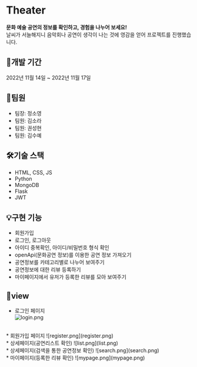 # Theater
**문화 예술 공연의 정보를 확인하고, 경험을 나누어 보세요!** <br>
날씨가 서늘해지니 음악회나 공연이 생각이 나는 것에 영감을 얻어 프로젝트를 진행했습니다.
<br>

## 📆개발 기간
2022년 11월 14일 ~ 2022년 11월 17일
<br>

## 👯팀원
* 팀장: 정소영
* 팀원: 김소라
* 팀원: 권성현
* 팀원: 김수예<br>

## 🛠️기술 스택
* HTML, CSS, JS
* Python
* MongoDB
* Flask
* JWT<br>

## 💡구현 기능
* 회원가입
* 로그인, 로그아웃
* 아이디 중복확인, 아이디/비밀번호 형식 확인
* openApi(문화공연 정보)를 이용한 공연 정보 가져오기
* 공연정보를 카테고리별로 나누어 보여주기
* 공연정보에 대한 리뷰 등록하기
* 마이페이지에서 유저가 등록한 리뷰를 모아 보여주기

## 👀view
* 로그인 페이지  
![login.png](login.png)
<br>
* 회원가입 페이지
![register.png](register.png)
<br>
* 상세페이지(공연리스트 확인)
![list.png](list.png)
<br>
* 상세페이지(검색을 통한 공연정보 확인)
![search.png](search.png)
<br>
* 마이페이지(등록한 리뷰 확인)
![mypage.png](mypage.png)
<br>

